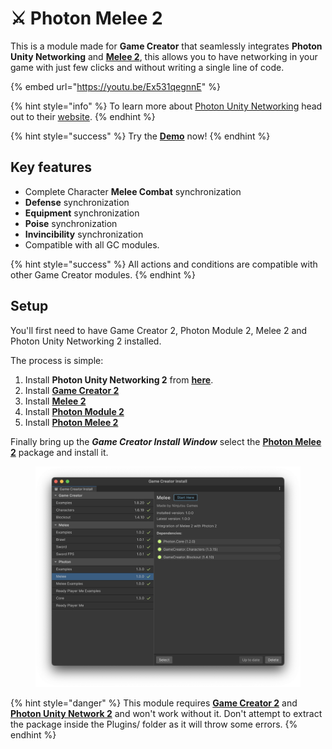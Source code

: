# ⚔️ Photon Melee 2

This is a module made for **Game Creator** that seamlessly integrates **Photon Unity Networking** and [**Melee 2**](https://assetstore.unity.com/packages/tools/game-toolkits/melee-2-game-creator-2-by-catsoft-works-253446), this allows you to have networking in your game with just few clicks and without writing a single line of code.

{% embed url="https://youtu.be/Ex531qegnnE" %}

{% hint style="info" %}
To learn more about [Photon Unity Networking](https://doc.photonengine.com/en-us/pun/current/demos-and-tutorials/pun-basics-tutorial/intro) head out to their [website](https://doc.photonengine.com/en-us/pun/current/demos-and-tutorials/pun-basics-tutorial/intro).
{% endhint %}

{% hint style="success" %}
Try the [**Demo**](https://hjupter.itch.io/photon-stats-game-creator-2) now!
{% endhint %}

## Key features <a href="#key-features" id="key-features"></a>

* Complete Character **Melee Combat** synchronization
* **Defense** synchronization
* **Equipment** synchronization
* **Poise** synchronization
* **Invincibility** synchronization
* Compatible with all GC modules.

{% hint style="success" %}
All actions and conditions are compatible with other Game Creator modules.
{% endhint %}

## Setup <a href="#setup" id="setup"></a>

You'll first need to have Game Creator 2, Photon Module 2, Melee 2 and Photon Unity Networking 2 installed.

The process is simple:

1. Install  **Photon Unity Networking 2** from [**here**](https://www.assetstore.unity3d.com/en/#!/content/1786).
2. Install [**Game Creator 2**](https://assetstore.unity.com/packages/tools/game-toolkits/game-creator-2-203069)
3. Install [**Melee 2**](https://assetstore.unity.com/packages/tools/game-toolkits/melee-2-game-creator-2-by-catsoft-works-253446)
4. Install [**Photon Module 2**](https://assetstore.unity.com/packages/tools/network/photon-module-2-game-creator-2-248274)
5. Install [**Photon Melee 2**](https://u3d.as/359g)

Finally bring up the _**Game Creator Install Window**_ select the [**Photon Melee 2**](https://u3d.as/359g) package and install it.

<figure><img src="../../../.gitbook/assets/image (52).png" alt=""><figcaption></figcaption></figure>

{% hint style="danger" %}
This module requires [**Game Creator 2**](https://assetstore.unity.com/packages/tools/game-toolkits/game-creator-2-203069) and [**Photon Unity Network 2**](https://assetstore.unity.com/packages/tools/network/pun-2-free-119922) and won't work without it. Don't attempt to extract the package inside the Plugins/ folder as it will throw some errors.
{% endhint %}
